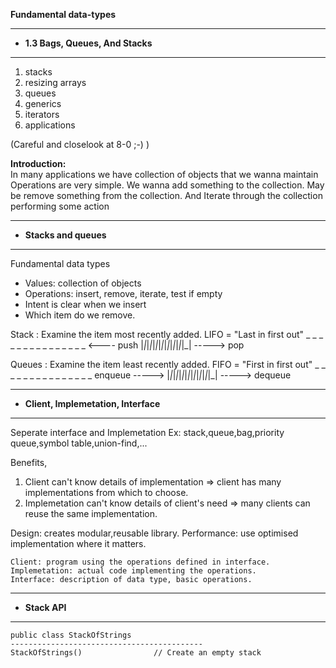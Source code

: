 **Fundamental data-types**

********************************************
*	**1.3 Bags, Queues, And Stacks**
********************************************

1. stacks
2. resizing arrays
3. queues
4. generics
5. iterators
6. applications

(Careful and closelook at  8-0 ;-\) )

**Introduction:**    
In many applications we have collection of objects that we wanna maintain
Operations are very simple. We wanna add something to the collection. May be remove something from the collection. And Iterate through the collection performing some action 

********************************************
*	**Stacks and queues**
********************************************
Fundamental data types
- Values: collection of objects
- Operations: insert, remove, iterate, test if empty
- Intent is clear when we insert
- Which item do we remove.

Stack : Examine the item most recently added. LIFO = "Last in first out"
 _ _ _ _ _ _ _ _ _ _ _ _ _ _ _ <---- push
|_|_|_|_|_|_|_|_|_|_|_|_|_|_|_|
							   -----> pop
							   
Queues : Examine the item least recently added. FIFO = "First in first out"
			    _ _ _ _ _ _ _ _ _ _ _ _ _ _ _ 
enqueue	-----> |_|_|_|_|_|_|_|_|_|_|_|_|_|_|_| -----> dequeue
							   							   
														   
**********************************************************
*	**Client, Implemetation, Interface**
**********************************************************

Seperate interface and Implemetation
Ex: stack,queue,bag,priority queue,symbol table,union-find,...

Benefits,
1. Client can't know details of implementation =>
		client has many implementations from which to choose.
2. Implemetation can't know details of client's need =>
		many clients can reuse the same implementation.

Design: creates modular,reusable library.
Performance: use optimised implementation where it matters.

	Client: program using the operations defined in interface.
	Implemetation: actual code implementing the operations.
	Interface: description of data type, basic operations.
	
***********************************************************
* **Stack API**
***********************************************************

    public class StackOfStrings
    -------------------------------------------
    StackOfStrings()                // Create an empty stack
    
    
    
